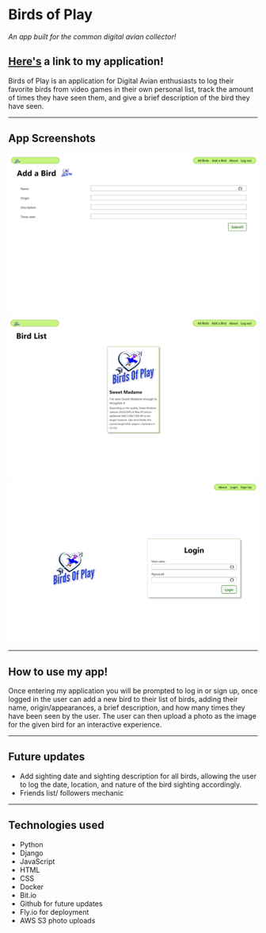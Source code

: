 # Birds of Play
_An app built for the common digital avian collector!_

## [Here's]() a link to my application!

Birds of Play is an application for Digital Avian enthusiasts to log their favorite birds from video games in their own personal list, track the amount of times they have seen them, and give a brief description of the bird they have seen. 

---
## App Screenshots


![add-bird](main_app/static/images/add-bird.png)
![bird-list](main_app/static/images/bird-list.png)
![home](main_app/static/images/home.png)


---
## How to use my app!

Once entering my application you will be prompted to log in or sign up, once logged in the user can add a new bird to their list of birds, adding their name, origin/appearances, a brief description, and how many times they have been seen by the user. The user can then upload a photo as the image for the given bird for an interactive experience.

---
## Future updates

- Add sighting date and sighting description for all birds, allowing the user to log the date, location, and nature of the bird sighting accordingly.
- Friends list/ followers mechanic

---
## Technologies used

- Python
- Django
- JavaScript
- HTML
- CSS
- Docker
- Bit.io
- Github for future updates
- Fly.io for deployment
- AWS S3 photo uploads